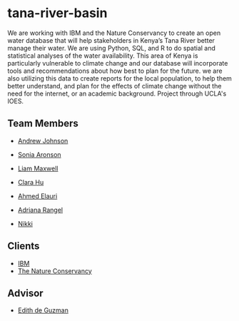 # tana-river-basin

We are working with IBM and the Nature Conservancy to create an open water database that will help stakeholders in Kenya’s Tana River better manage their water. We are using Python, SQL, and R to do spatial and statistical analyses of the water availability. This area of Kenya is particularly vulnerable to climate change and our database will incorporate tools and recommendations about how best to plan for the future.  we are also utilizing this data to create reports for the local population, to help them better understand, and plan for the effects of climate change without the need for the internet, or an academic background. Project through UCLA's IOES.

## Team Members

- [Andrew Johnson](https://github.com/Ajjme)

- [Sonia Aronson](https://sonia-aronson.github.io)
- [Liam Maxwell](https://liammaxwell19.github.io)
- [Clara Hu]()
- [Ahmed Elauri]()
- [Adriana Rangel](https://asrangel939.github.io)
- [Nikki]()

## Clients
- [IBM](https://www.ibm.com/)
- [The Nature Conservancy](https://www.nature.org/)

## Advisor
- [Edith de Guzman](https://www.ioes.ucla.edu/person/edith-de-guzman/)

